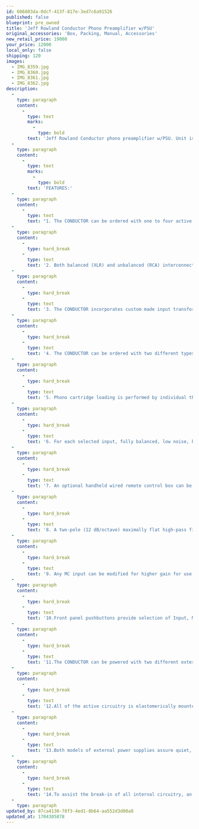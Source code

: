 ```yaml
---
id: 606803da-0dcf-413f-817e-3ed7c6a91526
published: false
blueprint: pre_owned
title: 'Jeff Rowland Conductor Phono Preamplifier w/PSU'
original_accessories: 'Box, Packing, Manual, Accessories'
new_retail_price: 19000
your_price: 12000
local_only: false
shipping: 120
images:
  - IMG_8359.jpg
  - IMG_8360.jpg
  - IMG_8361.jpg
  - IMG_8362.jpg
description:
  -
    type: paragraph
    content:
      -
        type: text
        marks:
          -
            type: bold
        text: 'Jeff Rowland Conductor phono preamplifier w/PSU. Unit is in excellent physical and functional condition with original box, packing and manual. Unit sold as new for $19,000.00. Unit has two phono inputs installed - MM and MC with high-gain and high-grade amorphous type transformer.'
  -
    type: paragraph
    content:
      -
        type: text
        marks:
          -
            type: bold
        text: 'FEATURES:'
  -
    type: paragraph
    content:
      -
        type: text
        text: "1. The CONDUCTOR can be ordered with one to four active cartridge inputs. Inputs 1,2, and 3 are dedicated for Moving Coil (MC) cartridges and Input 4 is dedicated only for Moving Magnet (MM) or High Output Moving Coil (HOMC) cartridge types. For example, this feature allows the use of phono turntables with multiple tonearms, each with a particular tonearm/cartridge combination optimized for the user’s unique preference or quality.\_ Since each input preamplifier circuitry is independent from one another, each input can be optimized with regards to gain, loading and other parameters which will be explained later in this manual. Additionally, this feature allows input switching to occur at a higher “line-level signal” instead of switching at the microvolt signal level of a phono cartridge where signal degradation is more likely to occur. In whatever input configuration the CONDUCTOR is ordered, machined cover plates are installed over the unused inputs for an uncluttered rear panel look."
  -
    type: paragraph
    content:
      -
        type: hard_break
      -
        type: text
        text: '2. Both balanced (XLR) and unbalanced (RCA) interconnect options are provided for all MC inputs and main outputs. Only RCA input jacks are provided for the MM input option, however, all inputs and outputs are transformer-coupled for noise elimination and galvanic isolation. There is no gain difference between any paired balanced or unbalanced input or output.'
  -
    type: paragraph
    content:
      -
        type: hard_break
      -
        type: text
        text: '3. The CONDUCTOR incorporates custom made input transformers for all inputs. These unique transformers, co-developed between Lundahl and JRDG, are wound with high purity copper wire sourced from Cardas Audio and specifically designed with a low turns ratio to ensure minimum copper losses and extremely low noise in conjunction with the active low noise circuitry directly following the transformers. A very low turns ratio was chosen to ensure the highest signal bandwidth possible since a higher turns ratio would limit bandwidth. A transformer cartridge interface prevents the input current of the first stage active circuitry from flowing through the connected phono cartridge coils, thus preventing the micro-magnetization of the connected cartridge. The active circuitry can thus have a defined and constant low impedance dc Current path, providing stable operating parameters independent of different connected cartridge types. The transformer also provides the ideal “coil to coil” balanced, ground isolated interface between the phono cartridge and active circuitry, offering an extremely high common-mode rejection of common-mode noise present on the unshielded tone-arm and interconnect wiring. Additional differential-mode noise filtering is also provided which prevents intermodulation distortion in the first gain stages of the amplification circuitry due to RF and EMI ingress. The transformer cartridge interface is provided with both XLR and RCA input connector types.'
  -
    type: paragraph
    content:
      -
        type: hard_break
      -
        type: text
        text: '4. The CONDUCTOR can be ordered with two different types of input transformer core materials, standard or high-grade amorphous type.'
  -
    type: paragraph
    content:
      -
        type: hard_break
      -
        type: text
        text: '5. Phono cartridge loading is performed by individual thin-film resistors inserted on the input transformer secondary with precision relays, selected by rear panel mounted toggle switches for easy switching. This loading resistor position allows maximum cartridge signal energization of the transformer primary without electrical energy being consumed by a direct connected load resistor. Fourteen individual loading values can be selected by choosing a particular switch combination listed in the Conductor Cartridge Loading Chart for Moving Coil Cartridges.'
  -
    type: paragraph
    content:
      -
        type: hard_break
      -
        type: text
        text: '6. For each selected input, fully balanced, low noise, high gain, solid-state circuitry provides the necessary gain and equalization. The signal is maintained and amplified differentially to preserve a high common-mode noise rejection and provides excellent immunity from overload. All signal amplification is provided with a total of three wide-band, flat gain stages, optimized to maintain all distortion and noise products less than 100 dB below operating signal level throughout the full audio bandwidth. Equalization to conform to the RIAA standard and additional EQ curves are provided via hand-selected capacitors and 0.1 % thin-film resistors.'
  -
    type: paragraph
    content:
      -
        type: hard_break
      -
        type: text
        text: '7. An optional handheld wired remote control box can be plugged into the rear panel of the CONDUCTOR to provide different equalization curves for playback of selected vintage recordings.'
  -
    type: paragraph
    content:
      -
        type: hard_break
      -
        type: text
        text: '8. A two-pole (12 dB/octave) maximally flat high-pass filter is incorporated into the signal path for filtering out undesirable low-frequency turntable rumble signals. An internal switch is provided to insert an additional filter, which working in conjunction with the two-pole filter, provides an additional attenuation greater than 40 dB at 10 Hertz, a common tone-arm resonance frequency. The composite effect of these filters will have a minimal result on the audio pass-band with less than 3 dB of attenuation at 20 Hertz.'
  -
    type: paragraph
    content:
      -
        type: hard_break
      -
        type: text
        text: '9. Any MC input can be modified for higher gain for use with low output phono cartridges. An additional 6 dB of gain is available. The gain increase is accomplished by connecting the input transformer primary windings in parallel for a higher turns ratio over standard. This allows extra gain without a significant increase of overall noise. A soldered jumper provides this change without compromising signal integrity.'
  -
    type: paragraph
    content:
      -
        type: hard_break
      -
        type: text
        text: '10.Front panel pushbuttons provide selection of Input, Mute, Standby, Mono and Left minus Right functions. Functional definitions of these buttons will be covered in the Operation Manual.'
  -
    type: paragraph
    content:
      -
        type: hard_break
      -
        type: text
        text: '11.The CONDUCTOR can be powered with two different external power supplies. For users that own the optional JRDG Model PSU power supply, the CONDUCTOR can be plugged into one of the unused PSU auxiliary DC outputs. The Model PPS-1 DC Power Supply can also be used to power the CONDUCTOR via its DC output connector. Both power supply options provide a fully regulated, low noise direct current power source for the CONDUCTOR and are designed to be switched on and off via the CONDUCTOR front panel Standby push button.'
  -
    type: paragraph
    content:
      -
        type: hard_break
      -
        type: text
        text: '12.All of the active circuitry is elastomerically mounted within a chassis machined from a solid block of aircraft-grade 6061 bar stock aluminum, providing resonance control and shielding from external radio frequency interference. Each input amplifier/equalizer and output circuits are configured as individual “modules”, which can be exchanged, updated or modified as needed. All circuitry is strategically placed for the smallest possible “loop area”, utilizing precision 0.1% thin-film surface mount (SMD) componentry on four-layer circuit boards for the lowest possible noise, distortion and field interaction. Individual low-noise regulators independently power each input, output and filter sections, which, together with low noise external power supplies, eliminate all forms of noise from any source.'
  -
    type: paragraph
    content:
      -
        type: hard_break
      -
        type: text
        text: '13.Both models of external power supplies assure quiet, reliable operation on all worldwide mains voltages.'
  -
    type: paragraph
    content:
      -
        type: hard_break
      -
        type: text
        text: '14.To assist the break-in of all internal circuitry, an Inverse RIAA Network board is included with the CONDUCTOR. This device is installed between any line-level output such as a tuner or CD player and any active input of the CONDUCTOR. The line-level source signal is attenuated and pre-equalized such that it can be safely used to break-in the CONDUCTOR circuitry in much less time than simply playing phonograph records.'
  -
    type: paragraph
updated_by: 87ca4130-78f3-4ed1-8b64-aa552d3d08a8
updated_at: 1704305878
---
```

